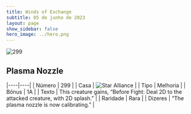 ```yaml
---
title: Winds of Exchange
subtitle: 05 de junho de 2023
layout: page
show_sidebar: false
hero_image: ../hero.png
---
```


![299](https://mastervault-storage-prod.s3.amazonaws.com/media/card_front/en/600_299_cedabc85e70f_en.png)


## Plasma Nozzle

|----|----|
| Número | 299 |
| Casa | ![Star Alliance](https://archonarcana.com/images/thumb/7/7d/Star_Alliance.png/22px-Star_Alliance.png "Aliança Estelar") |
| Tipo | Melhoria |
| Bônus | 1A |
| Texto | This creature gains, “Before Fight: Deal 2D to the attacked creature, with 2D splash.”  |
| Raridade | Rara |
| Dizeres | “The plasma nozzle is now calibrating.” |

